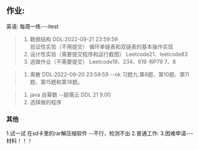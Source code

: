 ## 作业:
英语: 每周一练---itest

>1. 数据结构  DDL:2022-09-21 23:59:59  
验证性实验（不用提交）
循环单链表和双链表的基本操作实现
>2. 设计性实验（需要提交程序和运行截图）
Leetcode21、leetcode83  
>3. 选做作业（不需要提交）
Leetcode19、234、619
书P79 7、8  

>1. 离散 DDL:2022-09-20 23:59:59  --ok
习题九:第8题、第10题、第11题、第15题和第18题。


>1. java 自幂数 --砺儒云 DDL 21 9.00
>2. 选择做的程序
### 其他
1.试一试 在sd卡里的rar解压缩软件   --不行，检测不出
2.普通工作:
3.困难申请---材料！！！


